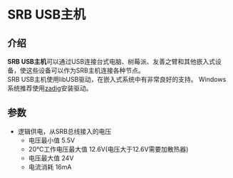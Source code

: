 # SRB USB主机
## 介绍
**SRB USB主机**可以通过USB连接台式电脑、树莓派、友善之臂和其他嵌入式设备，使这些设备可以作为SRB主机连接各种节点。</br>
SRB USB主机使用libUSB驱动，在嵌入式系统中有非常良好的支持。
Windows系统推荐使用[zadig](http://zadig.akeo.ie/)安装驱动。</br>

## 参数
- 逻辑供电，从SRB总线接入的电压
  - 电压最小值 5.5V
  - 20℃工作电压最大值 12.6V(电压大于12.6V需要加散热器)
  - 电压最大值 24V
  - 电流消耗 16mA
